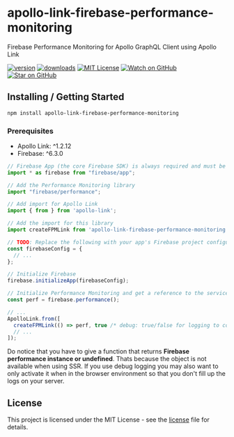 # apollo-link-firebase-performance-monitoring

Firebase Performance Monitoring for Apollo GraphQL Client using Apollo Link

[![version][version-badge]][package]
[![downloads][downloads-badge]][npmtrends]
[![MIT License][license-badge]][LICENSE]
[![Watch on GitHub][github-watch-badge]][github-watch]
[![Star on GitHub][github-star-badge]][github-star]

## Installing / Getting Started

```sh
npm install apollo-link-firebase-performance-monitoring
```

### Prerequisites

* Apollo Link: ^1.2.12
* Firebase: ^6.3.0

```ts
// Firebase App (the core Firebase SDK) is always required and must be listed first
import * as firebase from "firebase/app";

// Add the Performance Monitoring library
import "firebase/performance";

// Add import for Apollo Link
import { from } from 'apollo-link';

// Add the import for this library
import createFPMLink from 'apollo-link-firebase-performance-monitoring';

// TODO: Replace the following with your app's Firebase project configuration
const firebaseConfig = {
  // ...
};

// Initialize Firebase
firebase.initializeApp(firebaseConfig);

// Initialize Performance Monitoring and get a reference to the service
const perf = firebase.performance();

// ...
ApolloLink.from([
  createFPMLink(() => perf, true /* debug: true/false for logging to console */),
  // ...
]);
```
Do notice that you have to give a function that returns **Firebase performance instance or undefined**. Thats because the object is not available when using SSR.
If you use debug logging you may also want to only activate it when in the browser environment so that you don't fill up the logs on your server.

## License

This project is licensed under the MIT License - see the 
[license] file for details.

[npm]: https://www.npmjs.com/
[package]: https://www.npmjs.com/package/apollo-link-firebase-performance-monitoring
[downloads-badge]: https://img.shields.io/npm/dm/apollo-link-firebase-performance-monitoring.svg?style=flat-square
[npmtrends]: http://www.npmtrends.com/apollo-link-firebase-performance-monitoring
[version-badge]: https://img.shields.io/npm/v/apollo-link-firebase-performance-monitoring.svg?style=flat-square
[license-badge]: https://img.shields.io/npm/l/apollo-link-firebase-performance-monitoring.svg?style=flat-square
[license]: https://github.com/Gerrel/apollo-link-firebase-performance-monitoring/blob/master/LICENSE.md
[github-watch-badge]: https://img.shields.io/github/watchers/Gerrel/apollo-link-firebase-performance-monitoring.svg?style=social
[github-watch]: https://github.com/Gerrel/apollo-link-firebase-performance-monitoring/watchers
[github-star-badge]: https://img.shields.io/github/stars/Gerrel/apollo-link-firebase-performance-monitoring.svg?style=social
[github-star]: https://github.com/Gerrel/apollo-link-firebase-performance-monitoring/stargazers
[releases]: https://github.com/Gerrel/apollo-link-firebase-performance-monitoring/releases